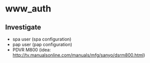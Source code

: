 # www_auth

## Investigate
* spa user (spa configuration)
* pap user (pap configuration)
* PDVR M800 (idea: http://tv.manualsonline.com/manuals/mfg/sanyo/dsrm800.html)
